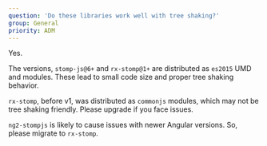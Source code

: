 ```yaml
---
question: 'Do these libraries work well with tree shaking?'
group: General
priority: ADM
---
```


Yes.

The versions, `stomp-js@6+` and `rx-stomp@1+` are distributed as `es2015` UMD and modules. These lead to small code size and proper tree shaking behavior.

`rx-stomp`, before v1, was distributed as `commonjs` modules, which may not be tree shaking friendly. Please upgrade if you face issues.

`ng2-stompjs` is likely to cause issues with newer Angular versions. So, please migrate to `rx-stomp`.
